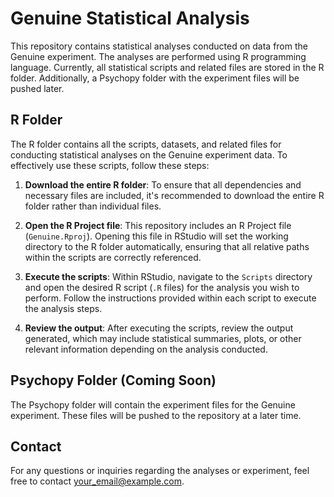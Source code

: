# Genuine Statistical Analysis

This repository contains statistical analyses conducted on data from the Genuine experiment. The analyses are performed using R programming language. Currently, all statistical scripts and related files are stored in the R folder. Additionally, a Psychopy folder with the experiment files will be pushed later.

## R Folder

The R folder contains all the scripts, datasets, and related files for conducting statistical analyses on the Genuine experiment data. To effectively use these scripts, follow these steps:

1. **Download the entire R folder**: To ensure that all dependencies and necessary files are included, it's recommended to download the entire R folder rather than individual files.

2. **Open the R Project file**: This repository includes an R Project file (`Genuine.Rproj`). Opening this file in RStudio will set the working directory to the R folder automatically, ensuring that all relative paths within the scripts are correctly referenced.

3. **Execute the scripts**: Within RStudio, navigate to the `Scripts` directory and open the desired R script (`.R` files) for the analysis you wish to perform. Follow the instructions provided within each script to execute the analysis steps.

4. **Review the output**: After executing the scripts, review the output generated, which may include statistical summaries, plots, or other relevant information depending on the analysis conducted.

## Psychopy Folder (Coming Soon)

The Psychopy folder will contain the experiment files for the Genuine experiment. These files will be pushed to the repository at a later time.

## Contact

For any questions or inquiries regarding the analyses or experiment, feel free to contact [your_email@example.com](mailto:thomas.quettier2@unibo.it).


